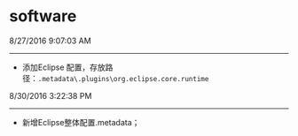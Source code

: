 # software
8/27/2016 9:07:03 AM 
***
* 添加Eclipse 配置，存放路径：`.metadata\.plugins\org.eclipse.core.runtime`

8/30/2016 3:22:38 PM 
***
* 新增Eclipse整体配置.metadata；